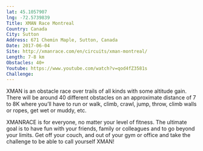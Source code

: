 ```yaml
---
lat: 45.1057907
lng: -72.5739839
Title: XMAN Race Montreal
Country: Canada
City: Sutton
Address: 671 Chemin Maple, Sutton, Canada
Date: 2017-06-04
Site: http://xmanrace.com/en/circuits/xman-montreal/
Length: 7-8 km
Obstacles: 40+
Youtube: https://www.youtube.com/watch?v=qod4fZ3581s
Challenge:
---
```


XMAN is an obstacle race over trails of all kinds with some altitude gain. There will be around 40 different obstacles on an approximate distance of 7 to 8K where you’ll have to run or walk, climb, crawl, jump, throw, climb walls or ropes, get wet or muddy, etc.

XMANRACE is for everyone, no matter your level of fitness. The ultimate goal is to have fun with your friends, family or colleagues and to go beyond your limits. Get off your couch, and out of your gym or office and take the challenge to be able to call yourself XMAN!